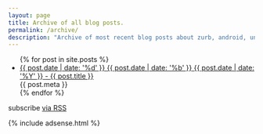```yaml
---
layout: page
title: Archive of all blog posts.
permalink: /archive/
description: "Archive of most recent blog posts about zurb, android, unit testing, and javascript."
---
```

<div class="home">
	<ul>
	  {% for post in site.posts %}
	  <li class="archive">
		<a href="{{ post.url }}" title="{{ post.title }}">
		  <span class="date">
			<span class="day">{{ post.date | date: '%d' }}</span>
			<span class="month"><abbr>{{ post.date | date: '%b' }}</abbr></span>
			<span class="year">{{ post.date | date: '%Y' }}</span>
		  </span> - 
		  <span class="title">{{ post.title }}</span>
		</a>
		<div class="post-meta">{{ post.meta }}</div>
	  </li>
	  {% endfor %}
	</ul>

  <p class="rss-subscribe">
	<span class="fi-rss size-21"></span> subscribe <a href="{{ "/feed.xml" | prepend: site.baseurl }}">via RSS</a>
  </p>
 
</div>

{% include adsense.html %}
